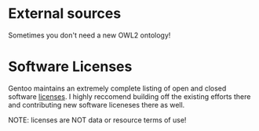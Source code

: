# External sources
Sometimes you don't need a new OWL2 ontology!

# Software Licenses
Gentoo maintains an extremely complete listing of open and closed software
[licenses](https://github.com/gentoo/gentoo/tree/master/licenses).
I highly reccomend building off the existing efforts there and
contributing new software liceneses there as well.

NOTE: licenses are NOT data or resource terms of use!

